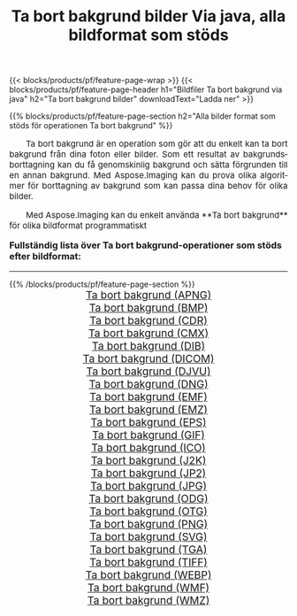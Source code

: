 ﻿---
title: Ta bort bakgrund bilder Via java, alla bildformat som stöds 
weight: 3920
url: /sv/java/remove-background/ 
lang: sv
langdirlevel: 2
locales: zh-hans,ja,it,ru,de,es,fr,nl,id,lt,pl,pt,vi,tr,ko,zh-hant,ar,hi,th,sv,cs,uk,he
description: Med Aspose.Imaging kan du enkelt Ta bort bakgrund bilder via java
---

{{< blocks/products/pf/feature-page-wrap >}}
{{< blocks/products/pf/feature-page-header h1="Bildfiler Ta bort bakgrund via java" h2="Ta bort bakgrund bilder" downloadText="Ladda ner" >}}


{{% blocks/products/pf/feature-page-section  h2="Alla bilder format som stöds för operationen Ta bort bakgrund" %}}
<p align="justify" style="text-indent:2em;font-size:15px;">
Ta bort bakgrund är en operation som gör att du enkelt kan ta bort bakgrund från dina foton eller bilder. Som ett resultat av bakgrundsborttagning kan du få genomskinlig bakgrund och sätta förgrunden till en annan bakgrund. Med Aspose.Imaging kan du prova olika algoritmer för borttagning av bakgrund som kan passa dina behov för olika bilder.
</p>
<p align="justify" style="text-indent:2em;font-size:15px;">
Med Aspose.Imaging kan du enkelt använda **Ta bort bakgrund** för olika bildformat programmatiskt
</p>
<h3 style="margin-top:16px;">
Fullständig lista över Ta bort bakgrund-operationer som stöds efter bildformat:
</h3>
<hr/>
{{% /blocks/products/pf/feature-page-section %}}
<div class="container-fluid productfamilypage bg-gray">
    <div class="convertypes bg-gray agp-content section">
        <div class="container">
		<div class="row other-converters" style="gap: 10px;font-size: 19px;text-align:center;">
		    <div class='col-md-3 other-converter remove-lp remove-rp'><a href="/imaging/sv/java/remove-background/apng/" style="padding:15px;">Ta bort bakgrund (APNG)</a></div><div class='col-md-3 other-converter remove-lp remove-rp'><a href="/imaging/sv/java/remove-background/bmp/" style="padding:15px;">Ta bort bakgrund (BMP)</a></div><div class='col-md-3 other-converter remove-lp remove-rp'><a href="/imaging/sv/java/remove-background/cdr/" style="padding:15px;">Ta bort bakgrund (CDR)</a></div><div class='col-md-3 other-converter remove-lp remove-rp'><a href="/imaging/sv/java/remove-background/cmx/" style="padding:15px;">Ta bort bakgrund (CMX)</a></div><div class='col-md-3 other-converter remove-lp remove-rp'><a href="/imaging/sv/java/remove-background/dib/" style="padding:15px;">Ta bort bakgrund (DIB)</a></div><div class='col-md-3 other-converter remove-lp remove-rp'><a href="/imaging/sv/java/remove-background/dicom/" style="padding:15px;">Ta bort bakgrund (DICOM)</a></div><div class='col-md-3 other-converter remove-lp remove-rp'><a href="/imaging/sv/java/remove-background/djvu/" style="padding:15px;">Ta bort bakgrund (DJVU)</a></div><div class='col-md-3 other-converter remove-lp remove-rp'><a href="/imaging/sv/java/remove-background/dng/" style="padding:15px;">Ta bort bakgrund (DNG)</a></div><div class='col-md-3 other-converter remove-lp remove-rp'><a href="/imaging/sv/java/remove-background/emf/" style="padding:15px;">Ta bort bakgrund (EMF)</a></div><div class='col-md-3 other-converter remove-lp remove-rp'><a href="/imaging/sv/java/remove-background/emz/" style="padding:15px;">Ta bort bakgrund (EMZ)</a></div><div class='col-md-3 other-converter remove-lp remove-rp'><a href="/imaging/sv/java/remove-background/eps/" style="padding:15px;">Ta bort bakgrund (EPS)</a></div><div class='col-md-3 other-converter remove-lp remove-rp'><a href="/imaging/sv/java/remove-background/gif/" style="padding:15px;">Ta bort bakgrund (GIF)</a></div><div class='col-md-3 other-converter remove-lp remove-rp'><a href="/imaging/sv/java/remove-background/ico/" style="padding:15px;">Ta bort bakgrund (ICO)</a></div><div class='col-md-3 other-converter remove-lp remove-rp'><a href="/imaging/sv/java/remove-background/j2k/" style="padding:15px;">Ta bort bakgrund (J2K)</a></div><div class='col-md-3 other-converter remove-lp remove-rp'><a href="/imaging/sv/java/remove-background/jp2/" style="padding:15px;">Ta bort bakgrund (JP2)</a></div><div class='col-md-3 other-converter remove-lp remove-rp'><a href="/imaging/sv/java/remove-background/jpg/" style="padding:15px;">Ta bort bakgrund (JPG)</a></div><div class='col-md-3 other-converter remove-lp remove-rp'><a href="/imaging/sv/java/remove-background/odg/" style="padding:15px;">Ta bort bakgrund (ODG)</a></div><div class='col-md-3 other-converter remove-lp remove-rp'><a href="/imaging/sv/java/remove-background/otg/" style="padding:15px;">Ta bort bakgrund (OTG)</a></div><div class='col-md-3 other-converter remove-lp remove-rp'><a href="/imaging/sv/java/remove-background/png/" style="padding:15px;">Ta bort bakgrund (PNG)</a></div><div class='col-md-3 other-converter remove-lp remove-rp'><a href="/imaging/sv/java/remove-background/svg/" style="padding:15px;">Ta bort bakgrund (SVG)</a></div><div class='col-md-3 other-converter remove-lp remove-rp'><a href="/imaging/sv/java/remove-background/tga/" style="padding:15px;">Ta bort bakgrund (TGA)</a></div><div class='col-md-3 other-converter remove-lp remove-rp'><a href="/imaging/sv/java/remove-background/tiff/" style="padding:15px;">Ta bort bakgrund (TIFF)</a></div><div class='col-md-3 other-converter remove-lp remove-rp'><a href="/imaging/sv/java/remove-background/webp/" style="padding:15px;">Ta bort bakgrund (WEBP)</a></div><div class='col-md-3 other-converter remove-lp remove-rp'><a href="/imaging/sv/java/remove-background/wmf/" style="padding:15px;">Ta bort bakgrund (WMF)</a></div><div class='col-md-3 other-converter remove-lp remove-rp'><a href="/imaging/sv/java/remove-background/wmz/" style="padding:15px;">Ta bort bakgrund (WMZ)</a></div>
                </div>
        </div>
    </div>
</div>
<br/>
